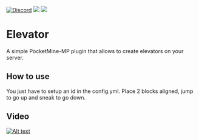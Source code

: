 [![Discord](https://img.shields.io/discord/800828802921529355.svg?label=&logo=discord&logoColor=ffffff&color=7389D8&labelColor=6A7EC2)](https://discord.gg/wuNvKw948n) [![](https://poggit.pmmp.io/shield.api/ElevatorBlock)](https://poggit.pmmp.io/p/ElevatorBlock) [![](https://poggit.pmmp.io/shield.dl.total/ElevatorBlock)](https://poggit.pmmp.io/p/ElevatorBlock)

# Elevator
A simple PocketMine-MP plugin that allows to create elevators on your server.

## How to use
You just have to setup an id in the config.yml. Place 2 blocks aligned, jump to go up and sneak to go down.

## Video
[![Alt text](https://img.youtube.com/vi/9rcDk5-vRqc/0.jpg)](https://www.youtube.com/watch?v=9rcDk5-vRqc&ab_channel=Ayzrix)


